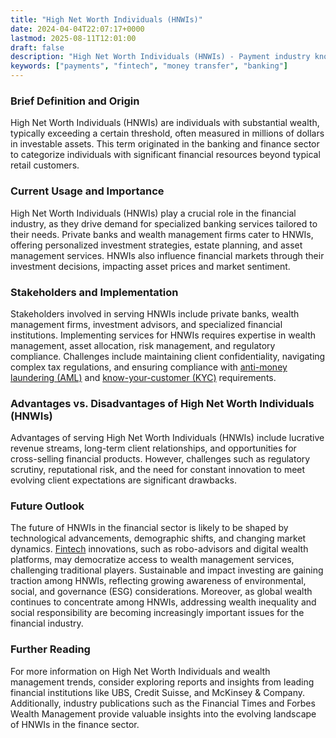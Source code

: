 ```yaml
---
title: "High Net Worth Individuals (HNWIs)"
date: 2024-04-04T22:07:17+0000
lastmod: 2025-08-11T12:01:00
draft: false
description: "High Net Worth Individuals (HNWIs) - Payment industry knowledge and insights"
keywords: ["payments", "fintech", "money transfer", "banking"]
---
```


### Brief Definition and Origin

High Net Worth Individuals (HNWIs) are individuals with substantial wealth, typically exceeding a certain threshold, often measured in millions of dollars in investable assets. This term originated in the banking and finance sector to categorize individuals with significant financial resources beyond typical retail customers.

### Current Usage and Importance

High Net Worth Individuals (HNWIs) play a crucial role in the financial industry, as they drive demand for specialized banking services tailored to their needs. Private banks and wealth management firms cater to HNWIs, offering personalized investment strategies, estate planning, and asset management services. HNWIs also influence financial markets through their investment decisions, impacting asset prices and market sentiment.

### Stakeholders and Implementation

Stakeholders involved in serving HNWIs include private banks, wealth management firms, investment advisors, and specialized financial institutions. Implementing services for HNWIs requires expertise in wealth management, asset allocation, risk management, and regulatory compliance. Challenges include maintaining client confidentiality, navigating complex tax regulations, and ensuring compliance with [anti-money laundering (AML)](https://faisalkhan.com/learn/payments-wiki/anti-money-laundering-aml/) and [know-your-customer (KYC)](https://faisalkhan.com/learn/payments-wiki/know-your-customer-kyc/) requirements.

### Advantages vs. Disadvantages of High Net Worth Individuals (HNWIs)

Advantages of serving High Net Worth Individuals (HNWIs) include lucrative revenue streams, long-term client relationships, and opportunities for cross-selling financial products. However, challenges such as regulatory scrutiny, reputational risk, and the need for constant innovation to meet evolving client expectations are significant drawbacks.

### Future Outlook

The future of HNWIs in the financial sector is likely to be shaped by technological advancements, demographic shifts, and changing market dynamics. [Fintech](https://faisalkhanllc.xyz/resources/payments-wiki/f/fintech/) innovations, such as robo-advisors and digital wealth platforms, may democratize access to wealth management services, challenging traditional players. Sustainable and impact investing are gaining traction among HNWIs, reflecting growing awareness of environmental, social, and governance (ESG) considerations. Moreover, as global wealth continues to concentrate among HNWIs, addressing wealth inequality and social responsibility are becoming increasingly important issues for the financial industry.

### Further Reading

For more information on High Net Worth Individuals and wealth management trends, consider exploring reports and insights from leading financial institutions like UBS, Credit Suisse, and McKinsey & Company. Additionally, industry publications such as the Financial Times and Forbes Wealth Management provide valuable insights into the evolving landscape of HNWIs in the finance sector.